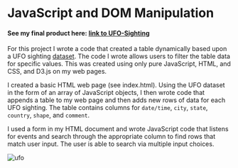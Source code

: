 # JavaScript and DOM Manipulation

#### See my final product here: [link to UFO-Sighting ](https://robeaseab.github.io/UFO-sighting-JavaScript/)

For this project I wrote a code that created a table dynamically based upon a UFO sighting [dataset]( https://github.com/robeaseab/UFO-sighting-JavaScript/blob/master/static/js/data.js). The code I wrote allows users to filter the table data for specific values. This was created using only pure JavaScript, HTML, and CSS, and D3.js on my web pages. 

I created a basic HTML web page (see index.html). Using the UFO dataset in the form of an array of JavaScript objects, I then wrote code that appends a table to my web page and then adds new rows of data for each UFO sighting.  The table contains columns for `date/time`, `city`, `state`, `country`, `shape`, and `comment`.  

I used a form in my HTML document and wrote JavaScript code that listens for events and search through the appropriate column to find rows that match user input.  The user is able to search via multiple input choices.

![ufo](https://proxy.duckduckgo.com/iu/?u=https%3A%2F%2Ftse4.mm.bing.net%2Fth%3Fid%3DOIP.UUEjECjmw4T0FRs-Ji2YBwHaEK%26pid%3DApi&f=1)





